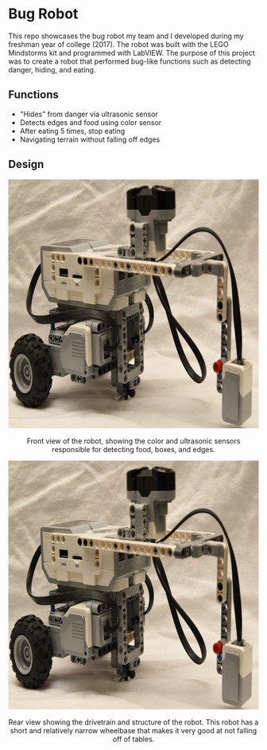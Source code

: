 # Bug Robot
This repo showcases the bug robot my team and I developed during my freshman year of college (2017). The robot was built with the LEGO Mindstorms kit and programmed with LabVIEW. The purpose of this project was to create a robot that performed bug-like functions such as detecting danger, hiding, and eating.

## Functions
 * "Hides" from danger via ultrasonic sensor
 * Detects edges and food using color sensor
 * After eating 5 times, stop eating
 * Navigating terrain without falling off edges

## Design
<p align="center">
<img width="700" height="500" src="images/bug1.JPG">
</p>
<p align="center">
  Front view of the robot, showing the color and ultrasonic sensors responsible for detecting food, boxes, and edges.  
  </p>

<p align="center">
<img width="700" height="500" src="images/bug1.JPG">
</p>

<p align="center">
  Rear view showing the drivetrain and structure of the robot. This robot has a short and relatively narrow wheelbase that makes it very good at not falling off of tables.
  </p>
